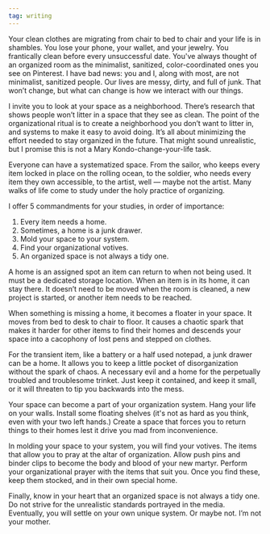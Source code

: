 ```yaml
---
tag: writing
--- 
```

Your clean clothes are migrating from chair to bed to chair and your life is in shambles.
You lose your phone, your wallet, and your jewelry. You frantically clean before every unsuccessful date. You've always thought of an organized room as the minimalist, sanitized, color-coordinated ones you see on Pinterest. I have bad news: you and I, along with most, are not minimalist, sanitized people. Our lives are messy, dirty, and full of junk. That won’t change, but what can change is how we interact with our things.

I invite you to look at your space as a neighborhood. There’s research that shows people won’t litter in a space that they see as clean. The point of the organizational ritual is to create a neighborhood you don’t want to litter in, and systems to make it easy to avoid doing. It’s all about minimizing the effort needed to stay organized in the future. That might sound unrealistic, but I promise this is not a Mary Kondo-change-your-life task.

Everyone can have a systematized space. From the sailor, who keeps every item locked in place on the rolling ocean, to the soldier, who needs every item they own accessible, to the artist, well — maybe not the artist. Many walks of life come to study under the holy practice of organizing. 

I offer 5 commandments for your studies, in order of importance:

1. Every item needs a home.
2. Sometimes, a home is a junk drawer.
3. Mold your space to your system.
4. Find your organizational votives.
5. An organized space is not always a tidy one.

A home is an assigned spot an item can return to when not being used. It must be a dedicated storage location. When an item is in its home, it can stay there. It doesn’t need to be moved when the room is cleaned, a new project is started, or another item needs to be reached.

When something is missing a home, it becomes a floater in your space. It moves from bed to desk to chair to floor. It causes a chaotic spark that makes it harder for other items to find their homes and descends your space into a cacophony of lost pens and stepped on clothes. 

For the transient item, like a battery or a half used notepad, a junk drawer can be a home. It allows you to keep a little pocket of disorganization without the spark of chaos. A necessary evil and a home for the perpetually troubled and troublesome trinket. Just keep it contained, and keep it small, or it will threaten to tip you backwards into the mess.

Your space can become a part of your organization system. Hang your life on your walls. Install some floating shelves (it's not as hard as you think, even with your two left hands.) Create a space that forces you to return things to their homes lest it drive you mad from inconvenience.

In molding your space to your system, you will find your votives. The items that allow you to pray at the altar of organization. Allow push pins and binder clips to become the body and blood of your new martyr. Perform your organizational prayer with the items that suit you. Once you find these, keep them stocked, and in their own special home. 

Finally, know in your heart that an organized space is not always a tidy one. Do not strive for the unrealistic standards portrayed in the media. Eventually, you will settle on your own unique system. Or maybe not. I’m not your mother.